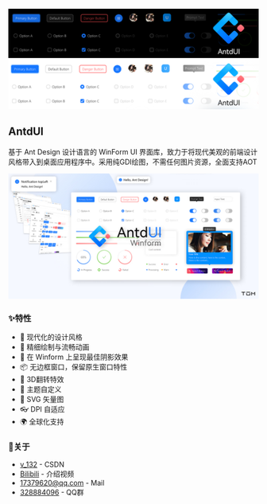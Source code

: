 ![Banner Dark](img/bannerdark.png?raw=true#gh-dark-mode-only)
![Banner Light](img/banner.png?raw=true#gh-light-mode-only)

## AntdUI
基于 Ant Design 设计语言的 WinForm UI 界面库，致力于将现代美观的前端设计风格带入到桌面应用程序中。采用纯GDI绘图，不需任何图片资源，全面支持AOT

![demo](img/ant.jpg?raw=true)

### ✨特性

- 🌈 现代化的设计风格
- 🎨 精细绘制与流畅动画
- 🚀 在 Winform 上呈现最佳阴影效果
- 📦 无边框窗口，保留原生窗口特性
- 💎 3D翻转特效
- 👚 主题自定义
- 🦜 SVG 矢量图
- 👓 DPI 自适应
- 🌍 全球化支持

### 🍭关于
- [v_132](https://blog.csdn.net/v_132) - CSDN
- [Bilibili](https://www.bilibili.com/video/BV1ip4y1Z7xi) - 介绍视频
- [17379620@qq.com](mailto:17379620@qq.com) - Mail
- [328884096](https://qm.qq.com/cgi-bin/qm/qr?k=ZfuHy4LqYC57DYTWAUWkQD9EjdVfvx3y&jump_from=webapi&authKey=4sAgZN0XlFHx+4MW9PdkiGgg435QfKcQdu5lKi1Fp4PP0O+DL6NaKAcV8ybCLM97) - QQ群
